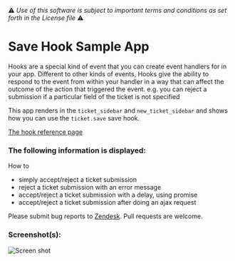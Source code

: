 :warning: *Use of this software is subject to important terms and conditions as set forth in the License file* :warning:

# Save Hook Sample App

Hooks are a special kind of event that you can create event handlers for in your app. Different to other kinds of events, Hooks give the ability to respond to the event from within your handler in a way that can affect the outcome of the action that triggered the event. e.g. you can reject a submission if a particular field of the ticket is not specified

This app renders in the `ticket_sidebar` and `new_ticket_sidebar` and shows how you can use the `ticket.save` save hook.

[The hook reference page](http://developer.zendesk.com/documentation/apps/reference/hooks.html)

### The following information is displayed:

How to

* simply accept/reject a ticket submission
* reject a ticket submission with an error message
* accept/reject a ticket submission with a delay, using promise
* accept/reject a ticket submission after doing an ajax request

Please submit bug reports to [Zendesk](https://support.zendesk.com/requests/new). Pull requests are welcome.

### Screenshot(s):
![Screen shot](https://f.cloud.github.com/assets/1329716/1820485/57a3cfe8-70ec-11e3-9695-ec2e4cb9d4c1.png)
